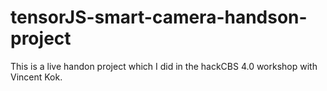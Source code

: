 # tensorJS-smart-camera-handson-project

This is a live handon project which I did in the hackCBS 4.0 workshop with Vincent Kok.
